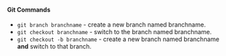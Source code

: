 #### Git Commands
* `git branch branchname` - create a new branch named branchname.
* `git checkout branchname` - switch to the branch named branchname.
* `git checkout -b branchname` - create a new branch named branchname **and** switch to that branch.